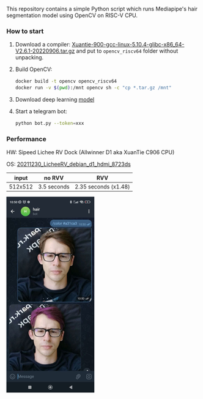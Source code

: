 This repository contains a simple Python script which runs Mediapipe's hair segmentation model using OpenCV on RISC-V CPU.

### How to start

1. Download a compiler: [Xuantie-900-gcc-linux-5.10.4-glibc-x86_64-V2.6.1-20220906.tar.gz](https://occ.t-head.cn/community/download?id=4090445921563774976) and put to `opencv_riscv64` folder without unpacking.

2. Build OpenCV:
    ```bash
    docker build -t opencv opencv_riscv64
    docker run -v $(pwd):/mnt opencv sh -c "cp *.tar.gz /mnt"
    ```

3. Download deep learning [model](https://storage.googleapis.com/mediapipe-assets/hair_segmentation.tflite?generation=1661875756623461)

4. Start a telegram bot:

    ```bash
    python bot.py --token=xxx
    ```

### Performance

HW: Sipeed Lichee RV Dock (Allwinner D1 aka XuanTie C906 CPU)

OS: [20211230_LicheeRV_debian_d1_hdmi_8723ds](https://mega.nz/folder/lx4CyZBA#PiFhY7oSVQ3gp2ZZ_AnwYA/folder/xtxkABIB)

| input | no RVV | RVV |
|---|---|---|
| 512x512 | 3.5 seconds | 2.35 seconds (x1.48) |

<img src="./images/example.jpg" height="512">

